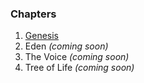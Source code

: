 ### Chapters
1. [Genesis](/volumes/v2/genesis.md)
2. Eden *(coming soon)*
3. The Voice *(coming soon)*
4. Tree of Life *(coming soon)*

